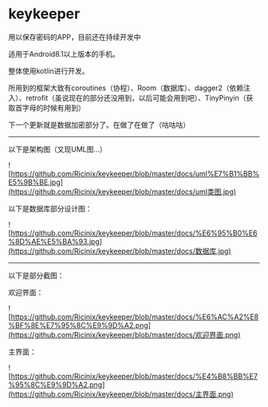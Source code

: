 # keykeeper
用以保存密码的APP，目前还在持续开发中



适用于Android8.1以上版本的手机。

整体使用kotlin进行开发。

所用到的框架大致有coroutines（协程）、Room（数据库）、dagger2（依赖注入）、retrofit（虽说现在的部分还没用到，以后可能会用到吧）、TinyPinyin（获取首字母的时候有用到）

下一个更新就是数据加密部分了。在做了在做了（咕咕咕）



---

以下是架构图（又现UML图...）

![https://github.com/Ricinix/keykeeper/blob/master/docs/uml%E7%B1%BB%E5%9B%BE.jpg](https://github.com/Ricinix/keykeeper/blob/master/docs/uml类图.jpg)

以下是数据库部分设计图：

![https://github.com/Ricinix/keykeeper/blob/master/docs/%E6%95%B0%E6%8D%AE%E5%BA%93.jpg](https://github.com/Ricinix/keykeeper/blob/master/docs/数据库.jpg)

---

以下是部分截图：

欢迎界面：

![https://github.com/Ricinix/keykeeper/blob/master/docs/%E6%AC%A2%E8%BF%8E%E7%95%8C%E9%9D%A2.png](https://github.com/Ricinix/keykeeper/blob/master/docs/欢迎界面.png)

主界面：

![https://github.com/Ricinix/keykeeper/blob/master/docs/%E4%B8%BB%E7%95%8C%E9%9D%A2.png](https://github.com/Ricinix/keykeeper/blob/master/docs/主界面.png)

